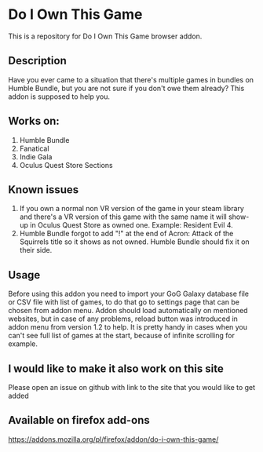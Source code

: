 # Do I Own This Game

This is a repository for Do I Own This Game browser addon.

## Description

Have you ever came to a situation that there's multiple games in bundles on Humble Bundle, but you are not sure if you don't owe them already? This addon is supposed to help you.

## Works on:

1. Humble Bundle
2. Fanatical
3. Indie Gala
4. Oculus Quest Store Sections

## Known issues

1. If you own a normal non VR version of the game in your steam library and there's a VR version of this game with the same name it will show-up in Oculus Quest Store as owned one. Example: Resident Evil 4.
2. Humble Bundle forgot to add "!" at the end of Acron: Attack of the Squirrels title so it shows as not owned. Humble Bundle should fix it on their side.

## Usage

Before using this addon you need to import your GoG Galaxy database file or CSV file with list of games, to do that go to settings page that can be chosen from addon menu.
Addon should load automatically on mentioned websites, but in case of any problems, reload button was introduced in addon menu from version 1.2 to help. It is pretty handy in cases when you can't see full list of games at the start, because of infinite scrolling for example.

## I would like to make it also work on this site

Please open an issue on github with link to the site that you would like to get added

## Available on firefox add-ons

https://addons.mozilla.org/pl/firefox/addon/do-i-own-this-game/
